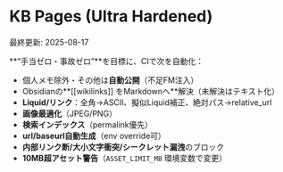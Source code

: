 # KB Pages (Ultra Hardened)
最終更新: 2025-08-17

**“手当ゼロ・事故ゼロ”**を目標に、CIで次を自動化：
- 個人メモ除外・その他は**自動公開**（不足FM注入）
- Obsidianの**[[wikilinks]] をMarkdownへ**解決（未解決はテキスト化）
- **Liquid/リンク**：全角→ASCII、擬似Liquid補正、絶対パス→relative_url
- **画像最適化**（JPEG/PNG）
- **検索インデックス**（permalink優先）
- **url/baseurl自動生成**（env override可）
- **内部リンク断/大小文字衝突/シークレット漏洩**のブロック
- **10MB超アセット警告**（`ASSET_LIMIT_MB` 環境変数で変更）
